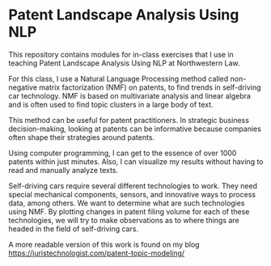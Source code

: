 # Patent Landscape Analysis Using NLP

This repository contains modules for in-class exercises that I use in teaching Patent Landscape Analysis Using NLP at Northwestern Law. 

For this class, I use a Natural Language Processing method called non-negative matrix factorization (NMF) on patents, to find trends in self-driving car technology. NMF is based on multivariate analysis and linear algebra and is often used to find topic clusters in a large body of text.

This method can be useful for patent practitioners. In strategic business decision-making, looking at patents can be informative because companies often shape their strategies around patents.

Using computer programming, I can get to the essence of over 1000 patents within just minutes. Also, I can visualize my results without having to read and manually analyze texts.

Self-driving cars require several different technologies to work. They need special mechanical components, sensors, and innovative ways to process data, among others. We want to determine what are such technologies using NMF. By plotting changes in patent filing volume for each of these technologies, we will try to make observations as to where things are headed in the field of self-driving cars.

A more readable version of this work is found on my blog
https://juristechnologist.com/patent-topic-modeling/
 
